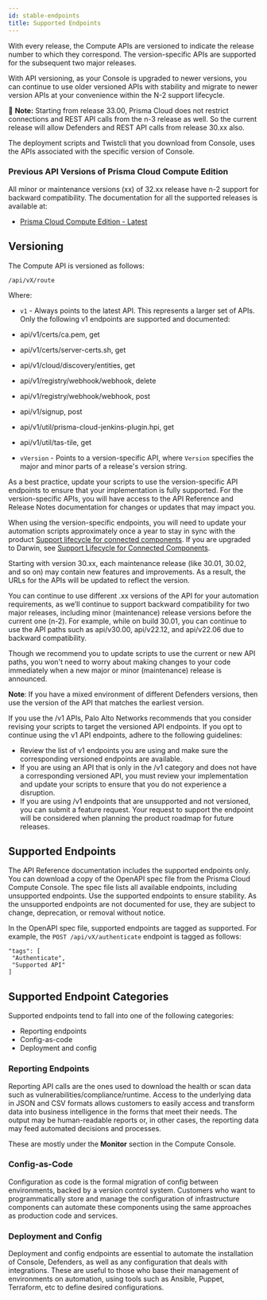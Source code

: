 ```yaml
---
id: stable-endpoints
title: Supported Endpoints
---
```


With every release, the Compute APIs are versioned to indicate the release number to which they correspond.
The version-specific APIs are supported for the subsequent two major releases.

With API versioning, as your Console is upgraded to newer versions, you can continue to use older versioned APIs with stability and migrate to newer version APIs at your convenience within the N-2 support lifecycle.

:memo: **Note:** Starting from release 33.00, Prisma Cloud does not restrict connections and REST API calls from the n-3 release as well. So the current release will allow Defenders and REST API calls from release 30.xx also.

The deployment scripts and Twistcli that you download from Console, uses the APIs associated with the specific version of Console.

### Previous API Versions of Prisma Cloud Compute Edition

All minor or maintenance versions (xx) of 32.xx release have n-2 support for backward compatibility. The documentation for all the supported releases is available at:

* [Prisma Cloud Compute Edition - Latest](/compute/api/)

## Versioning

The Compute API is versioned as follows:

`/api/vX/route`

Where:

- `v1` - Always points to the latest API. This represents a larger set of APIs. Only the following v1 endpoints are supported and documented:
 - api/v1/certs/ca.pem, get
 - api/v1/certs/server-certs.sh, get
 - api/v1/cloud/discovery/entities, get
 - api/v1/registry/webhook/webhook, delete
 - api/v1/registry/webhook/webhook, post
 - api/v1/signup, post
 - api/v1/util/prisma-cloud-jenkins-plugin.hpi, get
 - api/v1/util/tas-tile, get

- `vVersion` - Points to a version-specific API, where `Version` specifies the major and minor parts of a release's version string.

As a best practice, update your scripts to use the version-specific API endpoints to ensure that your implementation is fully supported.
For the version-specific APIs, you will have access to the API Reference and Release Notes documentation for changes or updates that may impact you.

When using the version-specific endpoints, you will need to update your automation scripts approximately once a year to stay in sync with the product [Support lifecycle for connected components](https://docs.prismacloud.io/en/classic/compute-admin-guide/upgrade/support-lifecycle). If you are upgraded to Darwin, see [Support Lifecycle for Connected Components](https://docs.prismacloud.io/en/enterprise-edition/content-collections/runtime-security/upgrade/support-lifecycle).

Starting with version 30.xx, each maintenance release (like 30.01, 30.02, and so on) may contain new features and improvements. As a result, the URLs for the APIs will be updated to reflect the version.

You can continue to use different .xx versions of the API for your automation requirements, as we’ll continue to support backward compatibility for two major releases, including minor (maintenance) release versions before the current one (n-2). For example, while on build 30.01, you can continue to use the API paths such as api/v30.00, api/v22.12, and api/v22.06 due to backward compatibility.

Though we recommend you to update scripts to use the current or new API paths, you won't need to worry about making changes to your code immediately when a new major or minor (maintenance) release is announced.

**Note**: If you have a mixed environment of different Defenders versions, then use the version of the API that matches the earliest version.

If you use the /v1 APIs, Palo Alto Networks recommends that you consider revising your scripts to target the versioned API endpoints.
If you opt to continue using the v1 API endpoints, adhere to the following guidelines:

- Review the list of v1 endpoints you are using and make sure the corresponding versioned endpoints are available.
- If you are using an API that is only in the /v1 category and does not have a corresponding versioned API, you must review your implementation and update your scripts to ensure that you do not experience a disruption.
- If you are using /v1 endpoints that are unsupported and not versioned, you can submit a feature request.
 Your request to support the endpoint will be considered when planning the product roadmap for future releases.

## Supported Endpoints

The API Reference documentation includes the supported endpoints only.
You can download a copy of the OpenAPI spec file from the Prisma Cloud Compute Console. The spec file lists all available endpoints, including unsupported endpoints.
Use the supported endpoints to ensure stability.
As the unsupported endpoints are not documented for use, they are subject to change, deprecation, or removal without notice.

In the OpenAPI spec file, supported endpoints are tagged as supported.
For example, the `POST /api/vX/authenticate` endpoint is tagged as follows:

```
"tags": [
 "Authenticate",
 "Supported API"
]
```

## Supported Endpoint Categories

Supported endpoints tend to fall into one of the following categories:

- Reporting endpoints
- Config-as-code
- Deployment and config

### Reporting Endpoints

Reporting API calls are the ones used to download the health or scan data such as vulnerabilities/compliance/runtime. 
Access to the underlying data in JSON and CSV formats allows customers to easily access and transform data into business intelligence in the forms that meet their needs. 
The output may be human-readable reports or, in other cases, the reporting data may feed automated decisions and processes.

These are mostly under the **Monitor** section in the Compute Console.

### Config-as-Code

Configuration as code is the formal migration of config between environments, backed by a version control system.
Customers who want to programmatically store and manage the configuration of infrastructure components can automate these components using the same approaches as production code and services.

### Deployment and Config

Deployment and config endpoints are essential to automate the installation of Console, Defenders, as well as any configuration that deals with integrations. 
These are useful to those who base their management of environments on automation, using tools such as Ansible, Puppet, Terraform, etc to define desired configurations.
